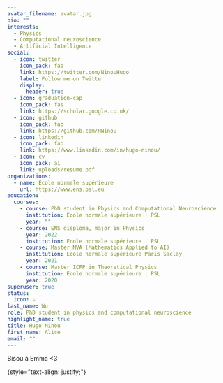 ```yaml
---
avatar_filename: avatar.jpg
bio: ""
interests:
  - Physics
  - Computational neuroscience
  - Artificial Intelligence
social:
  - icon: twitter
    icon_pack: fab
    link: https://twitter.com/NinouHugo
    label: Follow me on Twitter
    display:
      header: true
  - icon: graduation-cap
    icon_pack: fas
    link: https://scholar.google.co.uk/
  - icon: github
    icon_pack: fab
    link: https://github.com/HNinou
  - icon: linkedin
    icon_pack: fab
    link: https://www.linkedin.com/in/hugo-ninou/
  - icon: cv
    icon_pack: ai
    link: uploads/resume.pdf
organizations:
  - name: Ecole normale supérieure
    url: https://www.ens.psl.eu
education:
  courses:
    - course: PhD student in Physics and Computational Neuroscience
      institution: Ecole normale supérieure | PSL
      year: ""
    - course: ENS disploma, major in Physics
      year: 2022
      institution: Ecole normale supérieure | PSL
    - course: Master MVA (Mathematics Applied to AI)
      institution: Ecole normale supérieure Paris Saclay
      year: 2021
    - course: Master ICFP in Theoretical Physics
      institution: Ecole normale supérieure | PSL
      year: 2020
superuser: true
status:
  icon: ☕️
last_name: Wu
role: PhD student in physics and computational neuroscience
highlight_name: true
title: Hugo Ninou
first_name: Alice
email: ""
---
```

Bisou à Emma <3

{style="text-align: justify;"}